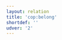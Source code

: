 ```yaml
---
layout: relation
title: 'cop:belong'
shortdef: ''
udver: '2'
---
```

<!-- Interlanguage links updated Čt lis 12 09:43:21 CET 2020 -->
